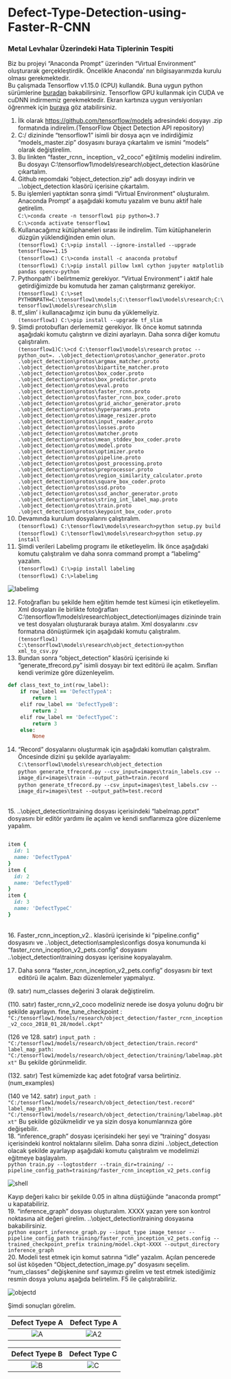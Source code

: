 # Defect-Type-Detection-using-Faster-R-CNN
### Metal Levhalar Üzerindeki Hata Tiplerinin Tespiti <br/>
Biz bu projeyi “Anaconda Prompt” üzerinden “Virtual Environment” oluşturarak gerçekleştirdik. Öncelikle Anaconda’ nın bilgisayarımızda kurulu olması gerekmektedir. <br/>
Bu çalışmada Tensorflow v1.15.0 (CPU) kullandık. Buna uygun python sürümlerine [buradan](https://www.tensorflow.org/install/source#tested_build_configurations) bakabilirsiniz. Tensorflow GPU kullanmak için CUDA ve cuDNN indirmemiz gerekmektedir. Ekran kartınıza uygun versiyonları öğrenmek için [buraya](https://developer.nvidia.com/cuda-gpus) göz atabilirsiniz.
1. İlk olarak https://github.com/tensorflow/models adresindeki dosyayı .zip formatında indirelim.(TensorFlow Object Detection API repository)<br/>
2. C:/ dizininde “tensorflow1” isimli bir dosya açın ve indirdiğimiz “models_master.zip” dosyasını buraya çıkartalım ve ismini “models” olarak değiştirelim.<br/>
3. Bu linkten “faster_rcnn_ inception_ v2_coco” eğitilmiş modelini indirelim. Bu dosyayı C:\tensorflow1\models\research\object_detection klasörüne çıkartalım.<br/>
4. Github repomdaki “object_detection.zip” adlı dosyayı indirin ve ..\object_detection klasörü içerisine çıkartalım.<br/>
5. Bu işlemleri yaptıktan sonra şimdi “Virtual Environment” oluşturalım. Anaconda Prompt’ a aşağıdaki komutu yazalım ve bunu aktif hale getirelim.<br/>
`C:\>conda create -n tensorflow1 pip python=3.7`<br/>
`C:\>conda activate tensorflow1`<br/>
6. Kullanacağımız kütüphaneleri sırası ile indirelim. Tüm kütüphanelerin düzgün yüklendiğinden emin olun.<br/>
`(tensorflow1) C:\>pip install --ignore-installed --upgrade tensorflow==1.15`<br/>
`(tensorflow1) C:\>conda install -c anaconda protobuf`<br/>
`(tensorflow1) C:\>pip install pillow lxml cython jupyter matplotlib pandas opencv-python` <br/>
7. Pythonpath’ i belirtmemiz gerekiyor. “Virtual Environment” i aktif hale getirdiğimizde bu komutuda her zaman çalıştırmanız gerekiyor.<br/>
`(tensorflow1) C:\>set PYTHONPATH=C:\tensorflow1\models;C:\tensorflow1\models\research;C:\tensorflow1\models\research\slim`<br/>
8. tf_slim’ i kullanacağımız için bunu da yüklemeliyiz.<br/>
`(tensorflow1) C:\>pip install --upgrade tf_slim`<br/>
9. Şimdi protobufları derlememiz gerekiyor. İlk önce komut satırında aşağıdaki komutu çalıştırın ve dizini ayarlayın. Daha sonra diğer komutu çalıştıralım.<br/>
`(tensorflow1)C:\>cd C:\tensorflow1\models\research`
`protoc --python_out=. .\object_detection\protos\anchor_generator.proto .\object_detection\protos\argmax_matcher.proto .\object_detection\protos\bipartite_matcher.proto .\object_detection\protos\box_coder.proto .\object_detection\protos\box_predictor.proto .\object_detection\protos\eval.proto .\object_detection\protos\faster_rcnn.proto .\object_detection\protos\faster_rcnn_box_coder.proto .\object_detection\protos\grid_anchor_generator.proto .\object_detection\protos\hyperparams.proto .\object_detection\protos\image_resizer.proto .\object_detection\protos\input_reader.proto .\object_detection\protos\losses.proto .\object_detection\protos\matcher.proto .\object_detection\protos\mean_stddev_box_coder.proto .\object_detection\protos\model.proto .\object_detection\protos\optimizer.proto .\object_detection\protos\pipeline.proto .\object_detection\protos\post_processing.proto .\object_detection\protos\preprocessor.proto .\object_detection\protos\region_similarity_calculator.proto .\object_detection\protos\square_box_coder.proto .\object_detection\protos\ssd.proto .\object_detection\protos\ssd_anchor_generator.proto .\object_detection\protos\string_int_label_map.proto .\object_detection\protos\train.proto .\object_detection\protos\keypoint_box_coder.proto`
10. Devamında kurulum dosyalarını çalıştıralım.<br/>
`(tensorflow1) C:\tensorflow1\models\research>python setup.py build`<br/>
`(tensorflow1) C:\tensorflow1\models\research>python setup.py install`<br/>
11. Şimdi verileri Labelimg programı ile etiketleyelim. İlk önce aşağıdaki komutu çalıştıralım ve daha sonra command prompt a “labelimg” yazalım. <br/>
`(tensorflow1) C:\>pip install labelimg`<br/>
`(tensorflow1) C:\>labelimg`<br/>

![labelimg](https://github.com/muhammetbektas/Defect-Type-Detection-using-Faster-R-CNN/blob/master/Images/Labelimg.png)

12. Fotoğrafları bu şekilde hem eğitim hemde test kümesi için etiketleyelim. Xml dosyaları ile birlikte fotoğrafları C:\tensorflow1\models\research\object_detection\images dizininde train ve test dosyaları oluşturarak buraya atalım.
Xml dosyalarını .csv formatına dönüştürmek için aşağıdaki komutu çalıştıralım.<br/>
`(tensorflow1) C:\tensorflow1\models\research\object_detection>python xml_to_csv.py`<br/>
13. Bundan sonra “object_detection” klasörü içerisinde ki “generate_tfrecord.py” isimli dosyayı bir text editörü ile açalım. Sınıfları kendi verimize göre düzenleyelim.<br/>
``` ruby
def class_text_to_int(row_label):
    if row_label == 'DefectTypeA':
        return 1
    elif row_label == 'DefectTypeB':
        return 2
    elif row_label == 'DefectTypeC':
        return 3
    else:
        None
```
14. “Record” dosyalarını oluşturmak için aşağıdaki komutları çalıştıralım. Öncesinde dizini şu şekilde ayarlayalım:<br/> `C:\tensorflow1\models\research\object_detection`<br/>
`python generate_tfrecord.py --csv_input=images\train_labels.csv --image_dir=images\train --output_path=train.record`<br/>
`python generate_tfrecord.py --csv_input=images\test_labels.csv --image_dir=images\test --output_path=test.record`
<br/>
15. ..\object_detection\training dosyası içerisindeki “labelmap.pptxt” dosyasını bir editör yardımı ile açalım ve kendi sınıflarımıza göre düzenleme yapalım.<br/>

``` ruby

item {
  id: 1
  name: 'DefectTypeA'
}
item {
  id: 2
  name: 'DefectTypeB'
}
item {
  id: 3
  name: 'DefectTypeC'
}

```
<br/>
16. Faster_rcnn_inception_v2.. klasörü içerisinde ki “pipeline.config” dosyasını ve ..\object_detection\samples\configs dosya konumunda ki “faster_rcnn_inception_v2_pets.config” dosyasını ..\object_detection\training dosyası içerisine kopyalayalım. <br/>

17. Daha sonra “faster_rcnn_inception_v2_pets.config” dosyasını bir text editörü ile açalım. Bazı düzenlemeler yapmalıyız.<br/>

(9. satır) num_classes değerini 3 olarak değiştirelim.<br/>

(110. satır) faster_rcnn_v2_coco modeliniz nerede ise dosya yolunu doğru bir şekilde ayarlayın. fine_tune_checkpoint :<br/> `"C:/tensorflow1/models/research/object_detection/faster_rcnn_inception_v2_coco_2018_01_28/model.ckpt"`<br/>

(126 ve 128. satır) `input_path : "C:/tensorflow1/models/research/object_detection/train.record"`<br/>
`label_map_path: "C:/tensorflow1/models/research/object_detection/training/labelmap.pbtxt"` Bu şekilde görünmelidir.<br/>

(132. satır) Test kümemizde kaç adet fotoğraf varsa belirtiniz.(num_examples)<br/>

(140 ve 142. satır) `input_path : "C:/tensorflow1/models/research/object_detection/test.record"`<br/>
`label_map_path: "C:/tensorflow1/models/research/object_detection/training/labelmap.pbtxt"` Bu şekilde gözükmelidir ve ya sizin dosya konumlarınıza göre değişebilir.<br/>
18. “inference_graph” dosyası içerisindeki her şeyi ve “training” dosyası içerisindeki kontrol noktalarını silelim. Daha sonra dizini ..\object_detection olacak şekilde ayarlayıp aşağıdaki komutu çalıştıralım ve modelimizi eğitmeye başlayalım.<br/>
`python train.py --logtostderr --train_dir=training/ --pipeline_config_path=training/faster_rcnn_inception_v2_pets.config`<br/>

![shell](https://github.com/muhammetbektas/Defect-Type-Detection-using-Faster-R-CNN/blob/master/Images/Shell.png)

Kayıp değeri kalıcı bir şekilde 0.05 in altına düştüğünde “anaconda prompt” u kapatabiliriz.<br/>
19. “inference_graph” dosyası oluşturalım. XXXX yazan yere son kontrol noktasına ait değeri girelim. ..\object_detection\training dosyasına bakabilirsiniz.<br/>
`python export_inference_graph.py --input_type image_tensor --pipeline_config_path training/faster_rcnn_inception_v2_pets.config --trained_checkpoint_prefix training/model.ckpt-XXXX --output_directory inference_graph`<br/>
20. Modeli test etmek için komut satırına “idle” yazalım. Açılan pencerede sol üst köşeden “Object_detection_image.py” dosyasını seçelim. “num_classes” değişkenine sınıf sayımızı girelim ve test etmek istediğimiz resmin dosya yolunu aşağıda belirtelim. F5 ile çalıştırabiliriz.<br/>

![objectd](https://github.com/muhammetbektas/Defect-Type-Detection-using-Faster-R-CNN/blob/master/Images/Object_detection_image.png)

Şimdi sonuçları görelim.<br/>

Defect Tyepe A             |  Defect Type A
:-------------------------:|:-------------------------:
![A](https://github.com/muhammetbektas/Defect-Type-Detection-using-Faster-R-CNN/blob/master/Images/A.png)   |  ![A2](https://github.com/muhammetbektas/Defect-Type-Detection-using-Faster-R-CNN/blob/master/Images/A2.png)

Defect Tyepe B             |  Defect Type C
:-------------------------:|:-------------------------:
![B](https://github.com/muhammetbektas/Defect-Type-Detection-using-Faster-R-CNN/blob/master/Images/B.png)   |  ![C](https://github.com/muhammetbektas/Defect-Type-Detection-using-Faster-R-CNN/blob/master/Images/C.png)
